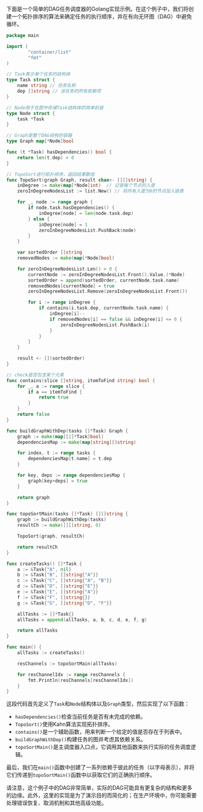 下面是一个简单的DAG任务调度器的Golang实现示例。在这个例子中，我们将创建一个拓扑排序的算法来确定任务的执行顺序，并在有向无环图（DAG）中避免循环。

```go
package main

import (
        "container/list"
        "fmt"
)

// Task表示单个任务的结构体
type Task struct {
    name string // 任务名称
    dep []string // 该任务的所有依赖项
}

// Node用于在图中存储Task结构体的简单封装
type Node struct {
    task *Task
}

// Graph是整个DAG结构的容器
type Graph map[*Node]bool

func (t *Task) hasDependencies() bool {
    return len(t.dep) > 0
}

// TopoSort进行拓扑排序，返回结果数组
func TopoSort(graph Graph, result chan<- [][]string) {
    inDegree := make(map[*Node]int)  // 记录每个节点的入度
    zeroInDegreeNodesList := list.New() // 将所有入度为0的节点加入链表

    for _, node := range graph {
        if node.task.hasDependencies() {
            inDegree[node] = len(node.task.dep)
        } else {
            inDegree[node] = 1
            zeroInDegreeNodesList.PushBack(node)
        }
    }

    var sortedOrder []string
    removedNodes := make(map[*Node]bool)

    for zeroInDegreeNodesList.Len() > 0 {
        currentNode := zeroInDegreeNodesList.Front().Value.(*Node)
        sortedOrder = append(sortedOrder, currentNode.task.name)
        removedNodes[currentNode] = true
        zeroInDegreeNodesList.Remove(zeroInDegreeNodesList.Front())

        for i := range inDegree {
            if contains(i.task.dep, currentNode.task.name) {
                inDegree[i]--
                if removedNodes[i] == false && inDegree[i] <= 0 {
                    zeroInDegreeNodesList.PushBack(i)
                }
            }
        }
    }

    result <- [](sortedOrder)
}

// check是否包含某个元素
func contains(slice []string, itemToFind string) bool {
    for _, a := range slice {
        if a == itemToFind {
            return true
        }
    }
    return false
}

func buildGraphWithDep(tasks []*Task) Graph {
    graph := make(map[[2]*Task]bool)
    dependenciesMap := make(map[string][]string)

    for index, t := range tasks {
        dependenciesMap[t.name] = t.dep
    }

    for key, deps := range dependenciesMap {
        graph[key+deps] = true
    }

    return graph
}

func topoSortMain(tasks []*Task) [][]string {
    graph := buildGraphWithDep(tasks)
    resultCh := make([][]string, 0)

    TopoSort(graph, resultCh)

    return resultCh
}

func createTasks() []*Task {
    a := &Task{"A", nil}
    b := &Task{"B", []string{"A"}}
    c := &Task{"C", []string{"A", "B"}}
    d := &Task{"D", []string{"E"}}
    e := &Task{"E", []string{"A"}}
    f := &Task{"F", []string{}}
    g := &Task{"G", []string{"D", "F"}}

    allTasks := []*Task{}
    allTasks = append(allTasks, a, b, c, d, e, f, g)

    return allTasks
}

func main() {
    allTasks := createTasks()

    resChannels := topoSortMain(allTasks)

    for resChannelIdx := range resChannels {
        fmt.Println(resChannels[resChannelIdx])
    }
}
```

这段代码首先定义了`Task`和`Node`结构体以及`Graph`类型，然后实现了以下函数：

- `hasDependencies()`检查当前任务是否有未完成的依赖。
- `TopoSort()`使用Kahn算法实现拓扑排序。
- `contains()`是一个辅助函数，用来判断一个给定的值是否存在于列表中。
- `buildGraphWithDep()`构建任务的图并考虑其依赖关系。
- `topoSortMain()`是主调度器入口点，它调用其他函数来执行实际的任务调度逻辑。

最后，我们在`main()`函数中创建了一系列依赖于彼此的任务（以字母表示），并将它们传递到`topoSortMain()`函数中以获取它们的正确执行顺序。

请注意，这个例子中的DAG非常简单，实际的DAG可能具有更复杂的结构和更多的边缘。此外，这里的实现是为了演示目的而简化的；在生产环境中，你可能需要处理错误恢复、取消机制和其他高级功能。